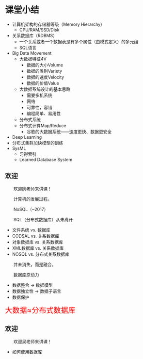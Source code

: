 # 课堂小结

+ 计算机架构的存储器等级（Memory Hierarchy）
  + CPU/RAM/SSD/Disk
+ 关系数据库（RDBMS）
  + 一个关系或者一个数据表是有多个属性（由模式定义）的多元组
  + SQL语言
+ Big Data Movement
  + 大数据特征4V
    + 数据的大小Volume
    + 数据的类别Variety
    + 数据的速度Velocity
    + 数据的价值Value
  + 大数据系统设计的基本思路
    + 需要多机系统
    + 网络
    + 可靠性，容错
    + 编程简单、易用性
  + 分布式系统
  + 分布式计算Map/Reduce
    + 谷歌的大数据系统——速度更快、数据更安全
+ Deep Learning
+ 分布式集群加快模型的训练
+ SysML
  + 习得索引
  + Learned Database System

## 欢迎

&emsp;&emsp;欢迎姚老师来讲课！

&emsp;&emsp;计算机的发展过程。

&emsp;&emsp;NoSQL（~2017）

&emsp;&emsp;SQL（分布式数据库）从未离开

+ 文件系统 vs. 数据库
+ CODSAL vs. 关系数据库
+ 对象数据库 vs. 关系数据库
+ XML数据库 vs. 关系数据库
+ NOSQL vs. 分布式关系数据库

&emsp;&emsp;并未消失，而是融合。

&emsp;&emsp;数据库原动力

+ 数据整合 -> 数据模型
+ 数据独立性 -> 数据子语言
+ 数据保护

<font color = red size= 5>大数据$\approx$分布式数据库</font>

## 欢迎

&emsp;&emsp;欢迎吴老师来讲课！

+ 如何使用数据库



